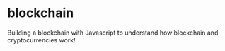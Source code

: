 # blockchain

Building a blockchain with Javascript to understand how blockchain and cryptocurrencies work!
